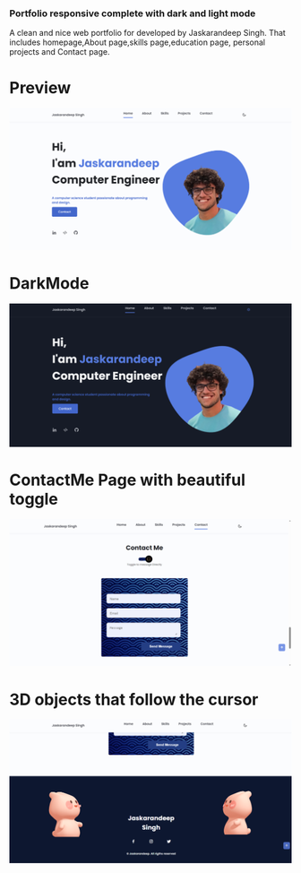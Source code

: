 ### Portfolio responsive complete with dark and light mode
A clean and nice web portfolio for developed by Jaskarandeep Singh. That includes homepage,About page,skills page,education page, personal projects and Contact page. 

# Preview
![preview img](/previewimg.png)

# DarkMode
![DarkMode img](/darkmode.png)

# ContactMe Page with beautiful toggle
![Toggle img](/toggle.png)

# 3D objects that follow the cursor
![3D objects img](/3d.png)  
